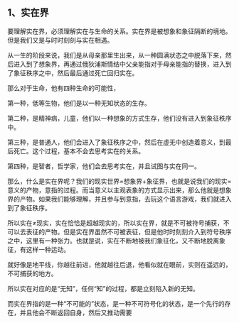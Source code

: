 <h2>1、实在界</h2><p data-pid="9pPsrlt9">要理解实在界，必须理解实在与生命的关系。实在界是被想象和象征隔断的境地。但是我们又是与时时刻刻与实在相遇。</p><p data-pid="xkVliSq7">从一生的阶段来说，我们是从母亲那里生出来，从一种圆满状态之中脱落下来，然后进入到了想象界，再通过俄狄浦斯情结中父亲能指对于母亲能指的替换，进入到了象征秩序之中，然后最后通过死亡回归实在。</p><p data-pid="AcCiSypV">那么对于生命，他有四种生命的可能性，</p><p data-pid="C0IQzeN5">第一种，低等生物，他们是以一种无知状态的生存。</p><p data-pid="QqVdTOLm">第二种，是精神病，儿童，他们以一种想象的方式生存，他们没有进入到象征秩序中。</p><p data-pid="37qmvADI">第三种，是普通人，他们会进入了象征秩序之中，然后在虚无中创造着意义，到最后死亡。这个过程，基本不会去思考实在的关系。</p><p data-pid="F09YSzLA">第四种，是智者，哲学家，他们会去思考实在，并且试图与实在同一。</p><p data-pid="h07SCC0v">那么，什么是实在界呢？我们的现实世界=想象界+象征界，也就是说我们的现实=意义的产物，意指的过程。而当意义以主观表象的方式显示出来，那么他就是想象界的产物。如果我们能够理解，并且参与到意指，去玩这个语言游戏，我们就进入到了象征秩序。</p><p data-pid="bZdzxxGy">所以实在≠现实，实在恰恰是超越现实的，所以实在界，就是不可被符号捕获，不可以去表征的产物。但是实在界虽然不可被表征，但是他时时刻刻介入到符号秩序之中，这里有一种张力。也就是说，实在不断地被我们象征化，又不断地脱离象征，有这样一种运动。</p><p data-pid="OhfkqCmM">就好像是地平线，你越往前进，他就越往后退，他看似就在眼前，实则在遥远的，不可捕获的地方。</p><p data-pid="cQYgyEp8">所以实在对应的是“无知”，任何“知”的过程，都是立刻陷入新的无知。</p><p data-pid="Y-OD9gIK">而实在界指的是一种“不可能的”状态，是一种不可符号化的状态，是一个先行的存在，并且他会不断返回自身，然后又推动需要</p><p></p><p></p><p></p><p></p><p></p>
